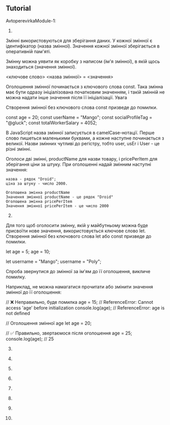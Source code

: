 ## Tutorial

AvtoperevirkaModule-1:

1.

Змінні використовуються для зберігання даних. У кожної змінної є ідентифікатор
(назва змінної). Значення кожної змінної зберігається в оперативній пам'яті.

Змінну можна уявити як коробку з написом (ім'я змінної), в якій щось знаходиться
(значення змінної).

<ключове слово> <назва змінної> = <значення>

Оголошення змінної починається з ключового слова const. Така змінна має бути
одразу ініціалізована початковим значенням, і такій змінній не можна надати інше
значення після її ініціалізації. Увага

Створення змінної без ключового слова const призведе до помилки.

const age = 20; const userName = "Mango"; const socialProfileTag = "@gluck";
const totalWorkerSalary = 4052;

В JavaScript назва змінної записується в camelCase-нотації. Перше слово пишеться
маленькими буквами, а кожне наступне починається з великої. Назви змінних
чутливі до регістру, тобто user, usEr і User - це різні змінні.

<!--  ЗАВДАННЯ 1 -->

Оголоси дві змінні, productName для назви товару, і pricePerItem для зберігання
ціни за штуку. При оголошенні надай змінним наступні значення:

    назва - рядок "Droid";
    ціна за штуку - число 2000.

    Оголошена змінна productName
    Значення змінної productName - це рядок "Droid"
    Оголошена змінна pricePerItem
    Значення змінної pricePerItem - це число 2000

2.

Для того щоб оголосити змінну, якій у майбутньому можна буде присвоїти нове
значення, використовується ключове слово let. Створення змінної без ключового
слова let або const призведе до помилки.

let age = 5; age = 10;

let username = "Mango"; username = "Poly";

Спроба звернутися до змінної за ім'ям до її оголошення, викличе помилку.

Наприклад, не можна намагатися прочитати або змінити значення змінної до її
оголошення:

// ❌ Неправильно, буде помилка age = 15; // ReferenceError: Cannot access 'age'
before initialization console.log(age); // ReferenceError: age is not defined

// Оголошення змінної age let age = 20;

// ✅ Правильно, звертаємося після оголошення age = 25; console.log(age); // 25

<!--  ЗАВДАННЯ 2 -->

3.

<!--  ЗАВДАННЯ 3 -->

4.

<!--  ЗАВДАННЯ 4 -->

5.

<!--  ЗАВДАННЯ 5 -->

6.

<!--  ЗАВДАННЯ 6 -->

7.

<!--  ЗАВДАННЯ 7 -->

8.

<!--  ЗАВДАННЯ 8 -->

9.

<!--  ЗАВДАННЯ 9 -->

10.

<!--  ЗАВДАННЯ 10 -->
